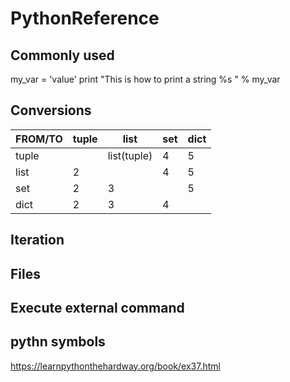 # PythonReference

## Commonly used
my_var = 'value'
print "This is how to print a string %s " % my_var

## Conversions
| FROM/TO | tuple | list | set | dict |
| ---     | --- | --- | --- | --- |
| tuple   |   | list(tuple) | 4 | 5 |
| list    | 2 |   | 4 | 5 |
| set     | 2 | 3 |   | 5 |
| dict    | 2 | 3 | 4 |   |

## Iteration
### 


## Files

## Execute external command


## pythn symbols
https://learnpythonthehardway.org/book/ex37.html
